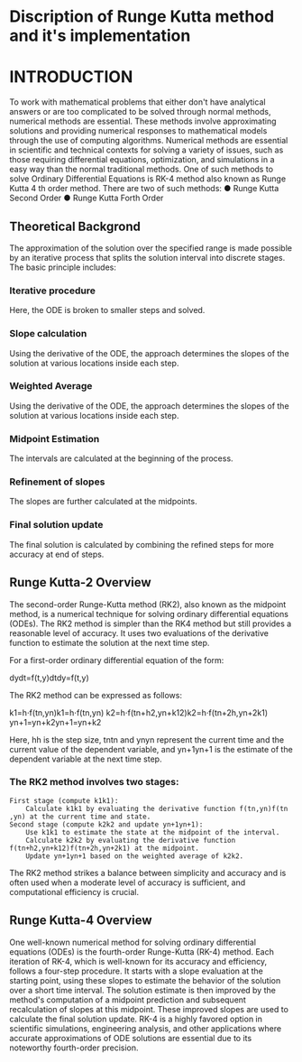 # Discription of Runge Kutta method and it's implementation
<h1>INTRODUCTION</h1>
<p>To work with mathematical problems that either don&#39;t have analytical answers or are too complicated
to be solved through normal methods, numerical methods are essential. These methods involve
approximating solutions and providing numerical responses to mathematical models through the use of
computing algorithms. Numerical methods are essential in scientific and technical contexts for solving a
variety of issues, such as those requiring differential equations, optimization, and simulations in a easy
way than the normal traditional methods. One of such methods to solve Ordinary Differential Equations
is RK-4 method also known as Runge Kutta 4 th order method.
There are two of such methods:
● Runge Kutta Second Order
● Runge Kutta Forth Order</p>

<h2>Theoretical Backgrond</h2>
<p>The approximation of the solution over the specified range is made possible by an iterative process that
splits the solution interval into discrete stages. The basic principle includes:

<h3> Iterative procedure</h3>
Here, the ODE is broken to smaller steps and solved.
<h3>Slope calculation</h3> 
Using the derivative of the ODE, the approach determines the slopes of the solution at various
locations inside each step.
<h3>Weighted Average</h3>
Using the derivative of the ODE, the approach determines the slopes of the solution at various
locations inside each step.
<h3>Midpoint Estimation</h3>
The intervals are calculated at the beginning of the process.
<h3>Refinement of slopes</h3>
The slopes are further calculated at the midpoints.
<h3>Final solution update</h3>
The final solution is calculated by combining the refined steps for more accuracy at end of steps.</p>
<h2>Runge Kutta-2 Overview</h2>

<p>The second-order Runge-Kutta method (RK2), also known as the midpoint method, is a numerical technique for solving ordinary differential equations (ODEs). The RK2 method is simpler than the RK4 method but still provides a reasonable level of accuracy. It uses two evaluations of the derivative function to estimate the solution at the next time step.

For a first-order ordinary differential equation of the form:

dydt=f(t,y)dtdy​=f(t,y)

The RK2 method can be expressed as follows:

k1=h⋅f(tn,yn)k1​=h⋅f(tn​,yn​)
k2=h⋅f(tn+h2,yn+k12)k2​=h⋅f(tn​+2h​,yn​+2k1​​)
yn+1=yn+k2yn+1​=yn​+k2​

Here, hh is the step size, tntn​ and ynyn​ represent the current time and the current value of the dependent variable, and yn+1yn+1​ is the estimate of the dependent variable at the next time step.

<h3>The RK2 method involves two stages:</h3>

    First stage (compute k1k1​):
        Calculate k1k1​ by evaluating the derivative function f(tn,yn)f(tn​,yn​) at the current time and state.
    Second stage (compute k2k2​ and update yn+1yn+1​):
        Use k1k1​ to estimate the state at the midpoint of the interval.
        Calculate k2k2​ by evaluating the derivative function f(tn+h2,yn+k12)f(tn​+2h​,yn​+2k1​​) at the midpoint.
        Update yn+1yn+1​ based on the weighted average of k2k2​.

The RK2 method strikes a balance between simplicity and accuracy and is often used when a moderate level of accuracy is sufficient, and computational efficiency is crucial.</p>

<h2>Runge Kutta-4 Overview</h2>

<p>
One well-known numerical method for solving ordinary differential equations (ODEs) is the fourth-order
Runge-Kutta (RK-4) method. Each iteration of RK-4, which is well-known for its accuracy and efficiency,
follows a four-step procedure.
It starts with a slope evaluation at the starting point, using these slopes to estimate the behavior of the
solution over a short time interval. The solution estimate is then improved by the method&#39;s computation
of a midpoint prediction and subsequent recalculation of slopes at this midpoint. These improved slopes
are used to calculate the final solution update.
RK-4 is a highly favored option in scientific simulations, engineering analysis, and other applications
where accurate approximations of ODE solutions are essential due to its noteworthy fourth-order
precision.
</p>
